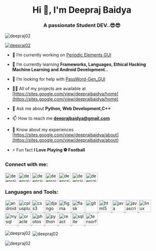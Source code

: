 <h1 align="center">Hi 👋, I'm Deepraj Baidya</h1>
<h3 align="center">A passionate Student DEV..😎😎</h3>

<p align="left"> <img src="https://komarev.com/ghpvc/?username=deepraj02&label=Profile%20views&color=0e75b6&style=flat" alt="deepraj02" /> </p>

<p align="left"> <a href="https://github.com/ryo-ma/github-profile-trophy"><img src="https://github-profile-trophy.vercel.app/?username=deepraj02" alt="deepraj02" /></a> </p>

- 🔭 I’m currently working on [Periodic Elements GUI](https://github.com/deepraj02/PeriodicTable_GUI)

- 🌱 I’m currently learning **Frameworks, Languages, Ethical Hacking Machine Learning and Android Development..**

- 🤝 I’m looking for help with [PassWord-Gen_GUI](https://github.com/deepraj02/PassWord_Generator-GUI-)

- 👨‍💻 All of my projects are available at [https://sites.google.com/view/deeprajbaidya/home](https://sites.google.com/view/deeprajbaidya/home)

- 💬 Ask me about **Python, Web Development,C++**

- 📫 How to reach me **deeprajbaidya@gmail.com**

- 📄 Know about my experiences [https://sites.google.com/view/deeprajbaidya/about](https://sites.google.com/view/deeprajbaidya/about)

- ⚡ Fun fact **I Love Playing ⚽ Football**

<h3 align="left">Connect with me:</h3>
<p align="left">
<a href="https://dev.to/deepraj02" target="blank"><img align="center" src="https://cdn.jsdelivr.net/npm/simple-icons@3.0.1/icons/dev-dot-to.svg" alt="deepraj02" height="30" width="40" /></a>
<a href="https://twitter.com/deepraj022" target="blank"><img align="center" src="https://cdn.jsdelivr.net/npm/simple-icons@3.0.1/icons/twitter.svg" alt="deepraj022" height="30" width="40" /></a>
<a href="https://linkedin.com/in/deepraj baidya" target="blank"><img align="center" src="https://cdn.jsdelivr.net/npm/simple-icons@3.0.1/icons/linkedin.svg" alt="deepraj baidya" height="30" width="40" /></a>
<a href="https://stackoverflow.com/users/deepraj baidya" target="blank"><img align="center" src="https://cdn.jsdelivr.net/npm/simple-icons@3.0.1/icons/stackoverflow.svg" alt="deepraj baidya" height="30" width="40" /></a>
<a href="https://fb.com/deepraj baidya" target="blank"><img align="center" src="https://cdn.jsdelivr.net/npm/simple-icons@3.0.1/icons/facebook.svg" alt="deepraj baidya" height="30" width="40" /></a>
<a href="https://instagram.com/deeprajbaidya02" target="blank"><img align="center" src="https://cdn.jsdelivr.net/npm/simple-icons@3.0.1/icons/instagram.svg" alt="deeprajbaidya02" height="30" width="40" /></a>
<a href="https://www.hackerrank.com/deeprajbaidya" target="blank"><img align="center" src="https://cdn.jsdelivr.net/npm/simple-icons@3.0.1/icons/hackerrank.svg" alt="deeprajbaidya" height="30" width="40" /></a>
</p>

<h3 align="left">Languages and Tools:</h3>
<p align="left"> <a href="https://developer.android.com" target="_blank"> <img src="https://devicons.github.io/devicon/devicon.git/icons/android/android-original-wordmark.svg" alt="android" width="40" height="40"/> </a> <a href="https://www.w3schools.com/cpp/" target="_blank"> <img src="https://devicons.github.io/devicon/devicon.git/icons/cplusplus/cplusplus-original.svg" alt="cplusplus" width="40" height="40"/> </a> <a href="https://www.w3schools.com/css/" target="_blank"> <img src="https://devicons.github.io/devicon/devicon.git/icons/css3/css3-original-wordmark.svg" alt="css3" width="40" height="40"/> </a> <a href="https://www.djangoproject.com/" target="_blank"> <img src="https://devicons.github.io/devicon/devicon.git/icons/django/django-original.svg" alt="django" width="40" height="40"/> </a> <a href="https://www.figma.com/" target="_blank"> <img src="https://www.vectorlogo.zone/logos/figma/figma-icon.svg" alt="figma" width="40" height="40"/> </a> <a href="https://flask.palletsprojects.com/" target="_blank"> <img src="https://www.vectorlogo.zone/logos/pocoo_flask/pocoo_flask-icon.svg" alt="flask" width="40" height="40"/> </a> <a href="https://git-scm.com/" target="_blank"> <img src="https://www.vectorlogo.zone/logos/git-scm/git-scm-icon.svg" alt="git" width="40" height="40"/> </a> <a href="https://www.w3.org/html/" target="_blank"> <img src="https://devicons.github.io/devicon/devicon.git/icons/html5/html5-original-wordmark.svg" alt="html5" width="40" height="40"/> </a> <a href="https://www.java.com" target="_blank"> <img src="https://devicons.github.io/devicon/devicon.git/icons/java/java-original-wordmark.svg" alt="java" width="40" height="40"/> </a> <a href="https://developer.mozilla.org/en-US/docs/Web/JavaScript" target="_blank"> <img src="https://devicons.github.io/devicon/devicon.git/icons/javascript/javascript-original.svg" alt="javascript" width="40" height="40"/> </a> <a href="https://www.linux.org/" target="_blank"> <img src="https://devicons.github.io/devicon/devicon.git/icons/linux/linux-original.svg" alt="linux" width="40" height="40"/> </a> <a href="https://www.mysql.com/" target="_blank"> <img src="https://devicons.github.io/devicon/devicon.git/icons/mysql/mysql-original-wordmark.svg" alt="mysql" width="40" height="40"/> </a> <a href="https://www.oracle.com/" target="_blank"> <img src="https://devicons.github.io/devicon/devicon.git/icons/oracle/oracle-original.svg" alt="oracle" width="40" height="40"/> </a> <a href="https://www.photoshop.com/en" target="_blank"> <img src="https://devicons.github.io/devicon/devicon.git/icons/photoshop/photoshop-plain.svg" alt="photoshop" width="40" height="40"/> </a> <a href="https://www.python.org" target="_blank"> <img src="https://devicons.github.io/devicon/devicon.git/icons/python/python-original.svg" alt="python" width="40" height="40"/> </a> <a href="https://reactjs.org/" target="_blank"> <img src="https://devicons.github.io/devicon/devicon.git/icons/react/react-original-wordmark.svg" alt="react" width="40" height="40"/> </a> <a href="https://www.sqlite.org/" target="_blank"> <img src="https://www.vectorlogo.zone/logos/sqlite/sqlite-icon.svg" alt="sqlite" width="40" height="40"/> </a> <a href="https://www.tensorflow.org" target="_blank"> <img src="https://www.vectorlogo.zone/logos/tensorflow/tensorflow-icon.svg" alt="tensorflow" width="40" height="40"/> </a> </p>

<p><img align="left" src="https://github-readme-stats.vercel.app/api/top-langs?username=deepraj02&show_icons=true&locale=en&layout=compact&theme=synthwave" alt="deepraj02" /></p>

<p>&nbsp;<img align="center" src="https://github-readme-stats.vercel.app/api?username=deepraj02&show_icons=true&locale=en&theme=synthwave" alt="deepraj02" /></p>

<p><img align="center" src="https://github-readme-streak-stats.herokuapp.com/?user=deepraj02&theme=synthwave" alt="deepraj02" /></p>
